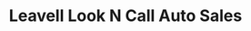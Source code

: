 ---
title: "Leavell Look N Call Auto Sales"
url: /russellville/leavell-look-n-call-auto-sales/
shop: Autohaus
---